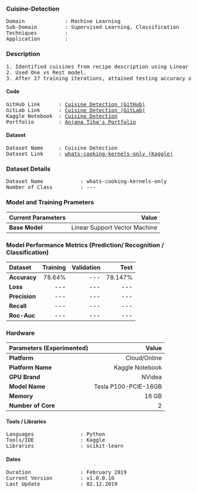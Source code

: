 ### Cuisine-Detection 
<pre>
Domain             : Machine Learning
Sub-Domain         : Supervised Learning, Classification
Techniques         : 
Application        : 
</pre>

### Description
<pre>
1. Identified cuisines from recipe description using Linear Suppor Vector Machine, TFIDF.
2. Used One vs Rest model.
3. After 27 training iterations, attained testing accuracy of 78.147% <!--and loss 0.03 on 60K (12MB+) recipe dataset-->.
</pre>

#### Code
<pre>
GitHub Link      : <a href=https://github.com/anjanatiha/Cuisine-Detection>Cuisine Detection (GitHub)</a>
GitLab Link      : <a href=https://gitlab.com/anjanatiha/Cuisine-Detection>Cuisine Detection (GitLab)</a>
Kaggle Notebook  : <a href=https://www.kaggle.com/anjanatiha/cuisine-prediction>Cuisine Detection</a>
Portfolio        : <a href=https://anjanatiha.wixsite.com/website>Anjana Tiha's Portfolio</a>
</pre>

#### Dataset
<pre>
Dataset Name     : Cuisine Detection
Dataset Link     : <a href=https://www.kaggle.com/c/whats-cooking-kernels-only>whats-cooking-kernels-only (Kaggle)</a>
</pre>

### Dataset Details
<pre>
Dataset Name            : whats-cooking-kernels-only
Number of Class         : ---
</pre>

<!--
| Dataset Subtype | Number of Image | Size of Images (GB/Gigabyte) |
| :-------------- | --------------: | ---------------------------: |
| **Total**       | 40,000          | 12 MB                        |
| **Training**    | 34,000          | 10.2 MB                      |
| **Validation**  | 6,000           | 1.8 MB                       |
| **Testing**     | 44,004          |                       |
-->

### Model and Training Prameters
| Current Parameters   | Value                                                       |
| :------------------- | ----------------------------------------------------------: |
| **Base Model**       | Linear Support Vector Machine                               |
<!--
| **Optimizers**       | Adam                                                        |
| **Loss Function**    | Categorical Crossentropy                                    |
| **Learning Rate**    | 0.0001                                                      |
| **Batch Size**       | 128                                                         |                                     
| **Number of Epochs** | 27                                                          |
| **Training Time**    | 9 min                                                       |
-->

### Model Performance Metrics (Prediction/ Recognition / Classification)
| Dataset              | Training       | Validation    | Test      |                                 
| :------------------- | -------------: | ------------: | --------: |
| **Accuracy**         | 78.64%         | ---           | 78.147%    |
| **Loss**             | ---            | ---           | ---       |
| **Precision**        | ---            | ---           | ---       |
| **Recall**           | ---            | ---           | ---       |
| **Roc-Auc**          | ---            | ---           | ---       |

<!--
### Other Experimented Model and Training Prameters
| Parameters (Experimented) | Value                                                  |
| :------------------------ | -----------------------------------------------------: |
| **Base Models**           | Custom Convolutional Neural Network wwith 888K params  |
| **Optimizers**            | Adam                                                   |
| **Loss Function**         | Categorical Crossentropy                               |
| **Learning Rate**         | 0.01, 0.001, 0.0001                                    |
| **Batch Size**            | 32, 64, 96, 128, 256                                   |                                     
| **Number of Epochs**      | 27 - 100                                               |
| **Training Time**         | 9min                                                   |

-->

### Hardware
| Parameters (Experimented) | Value                                                  |
| :------------------------ | -----------------------------------------------------: |
| **Platform**              | Cloud/Online                                           |
| **Platform Name**         | Kaggle Notebook                                        |
| **GPU Brand**             | NVidea                                                 |
| **Model Name**            | Tesla P100-PCIE-16GB                                   |
| **Memory**                | 16 GB                                                  |
| **Number of Core**        | 2                                                      |

<!--
### Visualization
#### Class Distribution: 
<kbd>
<img src=https://github.com/anjanatiha/Kannada-MNIST-Classification-with-Deep-Learning/blob/master/demo/images/class-dist.png>
</kbd>
-->
<!--
#### Model Performance: 
<kbd>
<img src=https://github.com/anjanatiha/Kannada-MNIST-Classification-with-Deep-Learning/blob/master/demo/report/hist.png>
</kbd>

<!--
##### Sample Output: 
<kbd>
<img src=https://github.com/anjanatiha/Histopathologic-Cancer-Detection/blob/master/demo/sample/sample.png>
</kbd>

<kbd>
<a href=https://github.com/anjanatiha/Histopathologic-Cancer-Detection/blob/master/demo/images/result.png>See More Images</a>
</kbd>
-->
<!--
##### Confusion Matrix: 
<kbd>
<img src=https://github.com/anjanatiha/Histopathologic-Cancer-Detection/blob/master/demo/report/CM.png alt="Confusion Matrix" width=800px height=600px>
</kbd>
-->
#### Tools / Libraries
<pre>
Languages               : Python
Tools/IDE               : Kaggle
Libraries               : scikit-learn
</pre>

#### Dates
<pre>
Duration                : February 2019 
Current Version         : v1.0.0.10
Last Update             : 02.12.2019
</pre>
